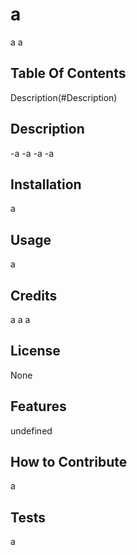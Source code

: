 # a
a
a

## Table Of Contents
Description(#Description)

## Description
-a
-a
-a
-a

## Installation
a

## Usage
a

## Credits 
a
a
a

## License
None

## Features
undefined

## How to Contribute
a

## Tests
a
 